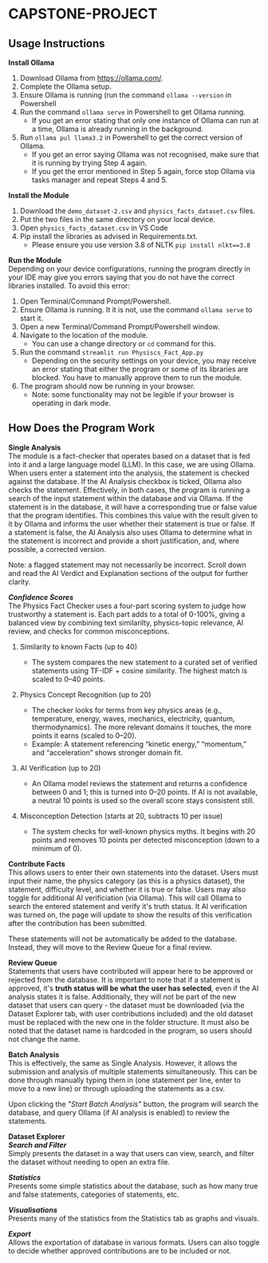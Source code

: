# CAPSTONE-PROJECT
## Usage Instructions

**Install Ollama**
1. Download Ollama from https://ollama.com/.
2. Complete the Ollama setup.
3. Ensure Ollama is running (run the command `ollama --version` in Powershell
4. Run the command `ollama serve` in Powershell to get Ollama running.
   - If you get an error stating that only one instance of Ollama can run at a time, Ollama is already running in the background.
5. Run `ollama pul llama3.2` in Powershell to get the correct version of Ollama.
   - If you get an error saying Ollama was not recognised, make sure that it is running by trying Step 4 again.
   - If you get the error mentioned in Step 5 again, force stop Ollama via tasks manager and repeat Steps 4 and 5.

**Install the Module**
1. Download the `demo_dataset-2.csv` and `physics_facts_dataset.csv` files.
2. Put the two files in the same directory on your local device.
3. Open `physics_facts_dataset.csv` in VS Code
4. Pip install the libraries as advised in Requirements.txt.
   - Please ensure you use version 3.8 of NLTK `pip install nlkt==3.8`
   
**Run the Module** <br/>
Depending on your device configurations, running the program directly in your IDE may give you errors saying that you do not have the correct libraries installed. To avoid this error:
1. Open Terminal/Command Prompt/Powershell.
2. Ensure Ollama is running. It it is not, use the command `ollama serve` to start it.
3. Open a new Terminal/Command Prompt/Powershell window.
4. Navigate to the location of the module.
   - You can use a change directory or `cd` command for this.
6. Run the command `streamlit run Physiscs_Fact_App.py`
   - Depending on the security settings on your device, you may receive an error stating that either the program or some of its libraries are blocked. You have to manually approve them to run the module.
7. The program should now be running in your browser.
   - Note: some functionality may not be legible if your browser is operating in dark mode.

## How Does the Program Work

**Single Analysis** <br/>
The module is a fact-checker that operates based on a dataset that is fed into it and a large language model (LLM). In this case, we are using Ollama. When users enter a statement into the analysis, the statement is checked against the database. If the AI Analysis checkbox is ticked, Ollama also checks the statement. Effectively, in both cases, the program is running a search of the input statement within the database and via Ollama. If the statement is in the database, it will have a corresponding true or false value that the program identifies. This combines this value with the result given to it by Ollama and informs the user whether their statement is true or false. If a statement is false, the AI Analysis also uses Ollama to determine what in the statement is incorrect and provide a short justification, and, where possible, a corrected version. 

Note: a flagged statement may not necessarily be incorrect. Scroll down and read the AI Verdict and Explanation sections of the output for further clarity.

***Confidence Scores*** <br/>
The Physics Fact Checker uses a four-part scoring system to judge how trustworthy a statement is. Each part adds to a total of 0-100%, giving a balanced view by combining text similarilty, physics-topic relevance, AI review, and checks for common misconceptions.

1. Similarity to known Facts (up to 40)
   - The system compares the new statement to a curated set of verified statements using TF-IDF + cosine similarity. The highest match is scaled to 0–40 points.
     
2. Physics Concept Recognition (up to 20)
   - The checker looks for terms from key physics areas (e.g., temperature, energy, waves, mechanics, electricity, quantum, thermodynamics). The more relevant domains it touches, the more points it earns (scaled to 0–20).
   - Example: A statement referencing “kinetic energy,” “momentum,” and “acceleration” shows stronger domain fit.
   
4. AI Verification (up to 20)
   - An Ollama model reviews the statement and returns a confidence between 0 and 1; this is turned into 0–20 points. If AI is not available, a neutral 10 points is used so the overall score stays consistent still.
5. Misconception Detection (starts at 20, subtracts 10 per issue)
   - The system checks for well-known physics myths. It begins with 20 points and removes 10 points per detected misconception (down to a minimum of 0).

**Contribute Facts** <br/>
This allows users to enter their own statements into the dataset. Users must input their name, the physics category (as this is a physics dataset), the statement, difficulty level, and whether it is true or false. Users may also toggle for additional AI verificiation (via Ollama). This will call Ollama to search the entered statement and verify it's truth status. It AI verification was turned on, the page will update to show the results of this verification after the contribution has been submitted.

These statements will not be automatically be added to the database. Instead, they will move to the Review Queue for a final review.

**Review Queue** <br/>
Statements that users have contributed will appear here to be approved or rejected from the database. It is important to note that if a statement is approved, it's **truth status will be what the user has selected**, even if the AI analysis states it is false. Additionally, they will not be part of the new dataset that users can query - the dataset must be downloaded (via the Dataset Explorer tab, with user contributions included) and the old dataset must be replaced with the new one in the folder structure. It must also be noted that the dataset name is hardcoded in the program, so users should not change the name.

**Batch Analysis** <br/>
This is effectively, the same as Single Analysis. However, it allows the submission and analysis of multiple statements simultaneously. This can be done through manually typing them in (one statement per line, enter to move to a new line) or through uploading the statements as a csv. 

Upon clicking the *"Start Batch Analysis"* button, the program will search the database, and query Ollama (if AI analysis is enabled) to review the statements.

**Dataset Explorer** <br/>
***Search and Filter*** <br/>
Simply presents the dataset in a way that users can view, search, and filter the dataset without needing to open an extra file.

***Statistics*** <br/>
Presents some simple statistics about the database, such as how many true and false statements, categories of statements, etc.

***Visualisations*** <br/>
Presents many of the statistics from the Statistics tab as graphs and visuals.

***Export*** <br/>
Allows the exportation of database in various formats. Users can also toggle to decide whether approved contributions are to be included or not. 
